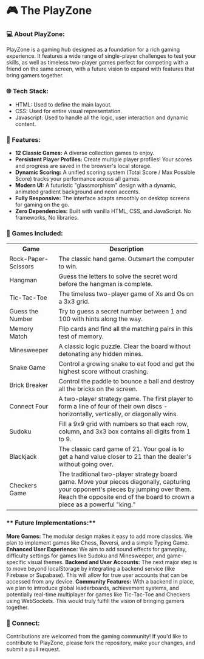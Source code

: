 # 🎮 The PlayZone

### **💻 About PlayZone:**
PlayZone is a gaming hub designed as a foundation for a rich gaming experience. It features a wide range of single-player challenges to test your skills, as well as timeless two-player games perfect for competing with a friend on the same screen, with a future vision to expand with features that bring gamers together.

### **🌐 Tech Stack:**
- HTML: Used to define the main layout.
- CSS: Used for entire visual representation.
- Javascript: Used to handle all the logic, user interaction and dynamic content.

### **🚀 Features:**
- **12 Classic Games:** A diverse collection games to enjoy.
- **Persistent Player Profiles:** Create multiple player profiles! Your scores and progress are saved in the browser's local storage.
- **Dynamic Scoring:** A unified scoring system (Total Score / Max Possible Score) tracks your performance across all games.
- **Modern UI:** A futuristic "glassmorphism" design with a dynamic, animated gradient background and neon accents.
- **Fully Responsive:** The interface adapts smoothly on desktop screens for gaming on the go.
- **Zero Dependencies:** Built with vanilla HTML, CSS, and JavaScript. No frameworks, No libraries.

### **💎 Games Included:**
<table>
  <tr>
    <th>Game</th>
    <th>Description</th>
  </tr>
  <tr>
    <td>Rock-Paper-Scissors</td>
    <td>The classic hand game. Outsmart the computer to win.</td>
  </tr>
  <tr>
    <td>Hangman</td>
    <td>Guess the letters to solve the secret word before the hangman is complete.</td>
  </tr>
  <tr>
    <td>Tic-Tac-Toe</td>
    <td>The timeless two-player game of Xs and Os on a 3x3 grid.</td>
  </tr>
  <tr>
    <td>Guess the Number</td>
    <td>Try to guess a secret number between 1 and 100 with hints along the way.</td>
  </tr>
  <tr>
    <td>Memory Match</td>
    <td>Flip cards and find all the matching pairs in this test of memory.</td>
  </tr>
  <tr>
    <td>Minesweeper</td>
    <td>A classic logic puzzle. Clear the board without detonating any hidden mines.</td>
  </tr>
  <tr>
    <td>Snake Game</td>
    <td>Control a growing snake to eat food and get the highest score without crashing.</td>
  </tr>
  <tr>
    <td>Brick Breaker</td>
    <td>Control the paddle to bounce a ball and destroy all the bricks on the screen.</td>
  </tr>
  <tr>
    <td>Connect Four</td>
    <td>A two-player strategy game. The first player to form a line of four of their own discs - horizontally, vertically, or diagonally wins.</td>
  </tr>
  <tr>
    <td>Sudoku</td>
    <td>Fill a 9x9 grid with numbers so that each row, column, and 3x3 box contains all digits from 1 to 9.</td>
  </tr>
  <tr>
    <td>Blackjack</td>
    <td>The classic card game of 21. Your goal is to get a hand value closer to 21 than the dealer's without going over.</td>
  </tr>
  <tr>
    <td>Checkers Game</td>
    <td>The traditional two-player strategy board game. Move your pieces diagonally, capturing your opponent's pieces by jumping over them. Reach the opposite end of the board to crown a piece as a powerful "king."</td>
  </tr>
</table>	

### ** Future Implementations:**
**More Games:** The modular design makes it easy to add more classics. We plan to implement games like Chess, Reversi, and a simple Typing Game.
**Enhanced User Experience:** We aim to add sound effects for gameplay, difficulty settings for games like Sudoku and Minesweeper, and game-specific visual themes.
**Backend and User Accounts:** The next major step is to move beyond localStorage by integrating a backend service (like Firebase or Supabase). This will allow for true user accounts that can be accessed from any device.
**Community Features:** With a backend in place, we plan to introduce global leaderboards, achievement systems, and potentially real-time multiplayer for games like Tic-Tac-Toe and Checkers using WebSockets. This would truly fulfill the vision of bringing gamers together.

### **🤝 Connect:**
Contributions are welcomed from the gaming community! If you'd like to contribute to PlayZone, please fork the repository, make your changes, and submit a pull request.
